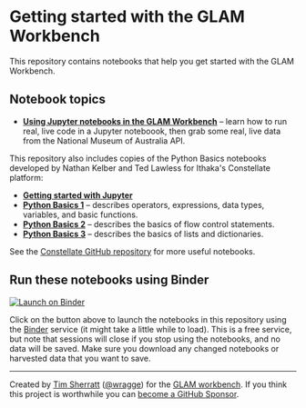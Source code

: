 # Getting started with the GLAM Workbench

This repository contains notebooks that help you get started with the GLAM Workbench.

## Notebook topics

* [**Using Jupyter notebooks in the GLAM Workbench**](Using_Jupyter_notebooks.ipynb) – learn how to run real, live code in a Jupyter noteboook, then grab some real, live data from the National Museum of Australia API.

This repository also includes copies of the Python Basics notebooks developed by Nathan Kelber and Ted Lawless for Ithaka's Constellate platform:

* [**Getting started with Jupyter**](getting-started-with-jupyter.ipynb)
* [**Python Basics 1**](python-basics-1.ipynb) – describes operators, expressions, data types, variables, and basic functions.
* [**Python Basics 2**](python-basics-2.ipynb) – describes the basics of flow control statements.
* [**Python Basics 3**](python-basics-3.ipynb) – describes the basics of lists and dictionaries.

See the [Constellate GitHub repository](https://github.com/ithaka/tdm-notebooks) for more useful notebooks.

<!-- START RUN INFO -->

## Run these notebooks using Binder

[![Launch on Binder](https://mybinder.org/badge_logo.svg)](https://mybinder.org/v2/gh/GLAM-Workbench/getting-started/master/?urlpath=lab/tree/index.md)

Click on the button above to launch the notebooks in this repository using the [Binder](https://mybinder.org/) service (it might take a little while to load). This is a free service, but note that sessions will close if you stop using the notebooks, and no data will be saved. Make sure you download any changed notebooks or harvested data that you want to save.

----

Created by [Tim Sherratt](https://timsherratt.org) ([@wragge](https://twitter.com/wragge)) for the [GLAM workbench](https://glam-workbench.github.io/). If you think this project is worthwhile you can [become a GitHub Sponsor](https://github.com/sponsors/wragge).
